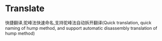 # Translate
快捷翻译,驼峰法快速命名,支持驼峰法自动拆开翻译(Quick translation, quick naming of hump method, and support automatic disassembly translation of hump method)
